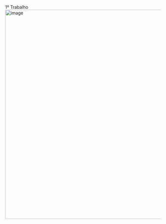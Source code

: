 1º Trabalho <img width="1231" height="680" alt="image" src="https://github.com/user-attachments/assets/b90947d7-0c6e-448e-938c-b71012aa88ae" />
